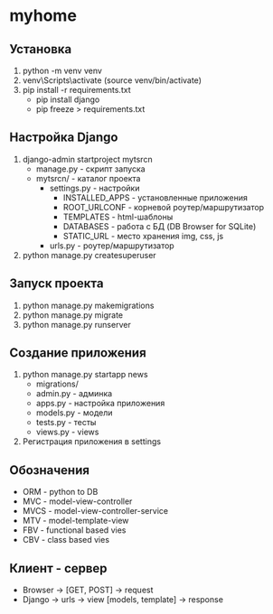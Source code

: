 # myhome

## Установка
1. python -m venv venv
2. venv\Scripts\activate (source venv/bin/activate)
3. pip install -r requirements.txt
   - pip install django
   - pip freeze > requirements.txt

## Настройка Django
1. django-admin startproject mytsrcn
   - manage.py - скрипт запуска
   - mytsrcn/ - каталог проекта
     - settings.py - настройки
       - INSTALLED_APPS - установленные приложения
       - ROOT_URLCONF - корневой роутер/маршрутизатор
       - TEMPLATES - html-шаблоны
       - DATABASES - работа с БД (DB Browser for SQLite)
       - STATIC_URL - место хранения img, css, js
     - urls.py - роутер/маршрутизатор
2. python manage.py createsuperuser
     
## Запуск проекта
1. python manage.py makemigrations
2. python manage.py migrate
3. python manage.py runserver

## Создание приложения
1. python manage.py startapp news
   - migrations/
   - admin.py - админка
   - apps.py - настройка приложения
   - models.py - модели
   - tests.py - тесты
   - views.py - views
2. Регистрация приложения в settings

## Обозначения
- ORM - python to DB
- MVC - model-view-controller
- MVCS - model-view-controller-service
- MTV - model-template-view
- FBV - functional based vies
- CBV - class based vies

## Клиент - сервер
- Browser -> [GET, POST] -> request
- Django -> urls -> view [models, template] -> response
